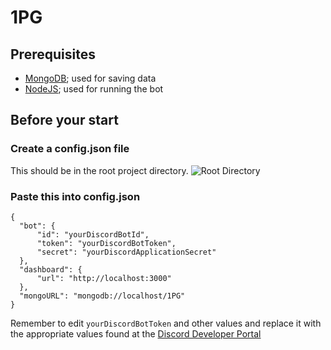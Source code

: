 # 1PG

## Prerequisites
- [MongoDB](https://www.mongodb.com/try/download/community); used for saving data
- [NodeJS](https://nodejs.org/en/); used for running the bot

## Before your start

### Create a config.json file
This should be in the root project directory.
![Root Directory](https://i.ibb.co/pJJND6R/root-dir.png)

### Paste this into config.json
```
{
  "bot": {
      "id": "yourDiscordBotId",
      "token": "yourDiscordBotToken",
      "secret": "yourDiscordApplicationSecret"
  },
  "dashboard": {
      "url": "http://localhost:3000"
  },
  "mongoURL": "mongodb://localhost/1PG"
}
```

Remember to edit `yourDiscordBotToken` and other values and replace it with the appropriate values found at the [Discord Developer Portal](https://discord.com/developers)